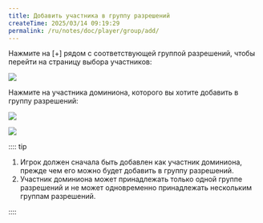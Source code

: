 ```yaml
---
title: Добавить участника в группу разрешений
createTime: 2025/03/14 09:19:29
permalink: /ru/notes/doc/player/group/add/
---
```


Нажмите на [+] рядом с соответствующей группой разрешений, чтобы перейти на страницу выбора участников:

![](/player/group/add/1.png)

Нажмите на участника доминиона, которого вы хотите добавить в группу разрешений:

![](/player/group/add/2.png)

![](/player/group/add/3.png)

:::: tip

1. Игрок должен сначала быть добавлен как участник доминиона, прежде чем его можно будет добавить в группу разрешений.
2. Участник доминиона может принадлежать только одной группе разрешений и не может одновременно принадлежать нескольким группам разрешений.

::::